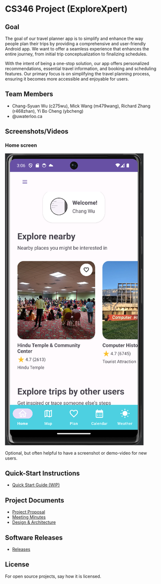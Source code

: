 # CS346 Project (ExploreXpert)

## Goal
The goal of our travel planner app is to simplify and enhance the way people plan their trips by providing a comprehensive and user-friendly Android app. We want to offer a seamless experience that enhances the entire journey, from initial trip conceptualization to finalizing schedules.

With the intent of being a one-stop solution, our app offers personalized recommendations, essential travel information, and booking and scheduling features. Our primary focus is on simplifying the travel planning process, ensuring it becomes more accessible and enjoyable for users. 

## Team Members

* Chang-Syuan Wu (c275wu), Mick Wang (m479wang), Richard Zhang (r468zhan), Yi Bo Cheng (ybcheng)
* @uwaterloo.ca

## Screenshots/Videos
### Home screen
![Home screen](screenshots/home_screen.png)

Optional, but often helpful to have a screenshot or demo-video for new users.

## Quick-Start Instructions
* [Quick Start Guide (WIP)](https://git.uwaterloo.ca/c275wu/cs346-project/-/wikis/Quick-Start-Guide)

## Project Documents
* [Project Proposal](https://git.uwaterloo.ca/c275wu/cs346-project/-/wikis/Project-Proposal)
* [Meeting Minutes](https://git.uwaterloo.ca/c275wu/cs346-project/-/wikis/Meeting-Minutes)
* [Design & Architecture](https://git.uwaterloo.ca/c275wu/cs346-project/-/wikis/Design-Doc)

## Software Releases
* [Releases](https://git.uwaterloo.ca/c275wu/cs346-project/-/releases)

## License
For open source projects, say how it is licensed.
